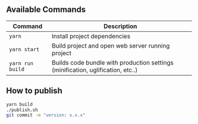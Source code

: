 ## Available Commands

| Command          | Description                                                                     |
| ---------------- | ------------------------------------------------------------------------------- |
| `yarn`           | Install project dependencies                                                    |
| `yarn start`     | Build project and open web server running project                               |
| `yarn run build` | Builds code bundle with production settings (minification, uglification, etc..) |

## How to publish

```sh
yarn build
./publish.sh
git commit -m "version: x.x.x"
```
